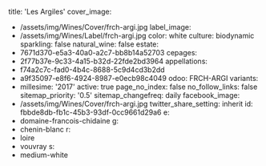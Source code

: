 title: 'Les Argiles'
cover_image:
  - /assets/img/Wines/Cover/frch-argi.jpg
label_image:
  - /assets/img/Wines/Label/frch-argi.jpg
color: white
culture: biodynamic
sparkling: false
natural_wine: false
estate:
  - 7671d370-e5a3-40a0-a2c7-bb8b14a52703
cepages:
  - 2f77b37e-9c33-4a15-b32d-22fde2bd3964
appellations:
  - f74a2c7c-fad0-4b4c-8688-5c9d4cd3b2dd
  - a9f35097-e8f6-4924-8987-e0ecb98c4049
odoo: FRCH-ARGI
variants:
  -
    millesime: '2017'
    active: true
page_no_index: false
no_follow_links: false
sitemap_priority: '0.5'
sitemap_changefreq: daily
facebook_image:
  - /assets/img/Wines/Cover/frch-argi.jpg
twitter_share_setting: inherit
id: fbbde8db-fb1c-45b3-93df-0cc9661d29a6
e:
  - domaine-francois-chidaine
g:
  - chenin-blanc
r:
  - loire
  - vouvray
s:
  - medium-white
